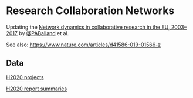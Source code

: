 # Research Collaboration Networks

Updating the [Network dynamics in collaborative research in the EU, 2003–2017](https://www.tandfonline.com/doi/full/10.1080/09654313.2019.1641187) by [@PABalland](https://github.com/PABalland) et al.

See also: https://www.nature.com/articles/d41586-019-01566-z

## Data

[H2020 projects](https://cordis.europa.eu/data/cordis-h2020projects.csv)

[H2020 report summaries](https://cordis.europa.eu/data/cordis-h2020reports.csv)
